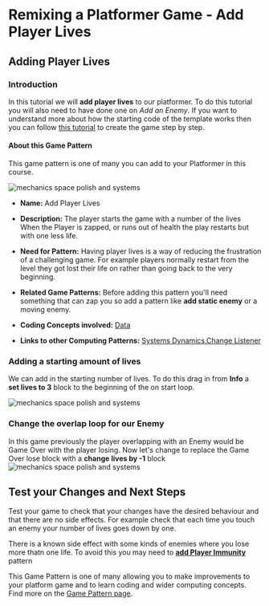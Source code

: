# Remixing a Platformer Game - Add Player Lives

## Adding Player Lives
### Introduction

In this tutorial we will **add player lives** to our platformer.
To do this tutorial you will also need to have done one on *Add an Enemy*.
If you want to understand more about how the starting code of the template works then you can follow [this tutorial](https://arcade.makecode.com/beta#tutorial:https://github.com/mickfuzz/makecode-platformer-101)
 to create the game step by step.

#### About this Game Pattern

This game pattern is one of many you can add to your Platformer in this course.

![mechanics space polish and systems](https://raw.githubusercontent.com/mickfuzz/makecode-platformer-101/master/images/patterns/gamemechanic_extralives_800.png)

* **Name:** Add Player Lives

* **Description:** The player starts the game with a number of the lives When the Player is zapped, or runs out of health the play restarts but with one less life.  

* **Need for Pattern:** Having player lives is a way of reducing the frustration of a challenging game. For example players normally restart from the level they got lost their life on rather than going back to the very beginning.

* **Related Game Patterns:** Before adding this pattern you'll need something that can zap you so add a pattern like
 **add static enemy** or a moving enemy.  

* **Coding Concepts involved:** [Data](learningDimensions#data)

* **Links to other Computing Patterns:** [Systems Dynamics](learningDimensions#systems-dynamics),[Change Listener](learningDimensions#change-listener)


### Adding a starting amount of lives
We can add in the starting number of lives.
To do this drag in from **Info** a  **set lives to 3** block to the
beginning of the on start loop.

![mechanics space polish and systems](https://raw.githubusercontent.com/mickfuzz/makecode-platformer-101/master/images/addLives.png)

### Change the overlap loop for our Enemy
In this game previously the player overlapping with an Enemy would be Game Over with the player losing.
Now let's change to replace the Game Over lose block with a **change lives by -1** block
![mechanics space polish and systems](https://raw.githubusercontent.com/mickfuzz/makecode-platformer-101/master/images/addLives2.png)


## Test your Changes and Next Steps

Test your game to check that your changes have the desired behaviour and that there are no side effects.
For example check that each time you touch an enemy your number of lives goes down by one.

There is a known side effect with some kinds of enemies where you lose more thatn one life. To avoid this you may need to
**[add Player Immunity](addPlayerImmunity)** pattern

This Game Pattern is one of many allowing you to make improvements to your platform game and to learn coding and wider computing concepts.
Find more on the [Game Pattern page](gamePatterns.md).
